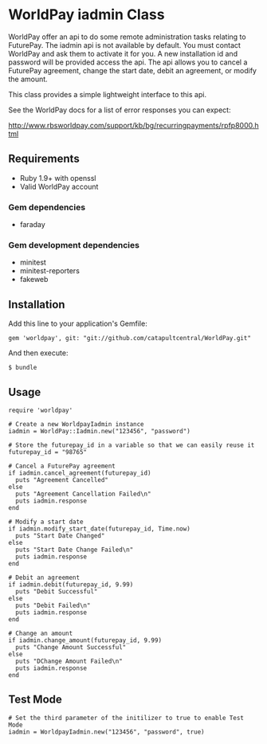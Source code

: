 WorldPay iadmin Class
=====================

WorldPay offer an api to do some remote administration tasks relating to FuturePay. The iadmin
api is not available by default. You must contact WorldPay and ask them to activate it for you. A
new installation id and password will be provided access the api. The api allows you to cancel a
FuturePay agreement, change the start date, debit an agreement, or modify the amount.

This class provides a simple lightweight interface to this api.

See the WorldPay docs for a list of error responses you can expect:

http://www.rbsworldpay.com/support/kb/bg/recurringpayments/rpfp8000.html

Requirements
------------

- Ruby 1.9+ with openssl
- Valid WorldPay account

### Gem dependencies

- faraday

### Gem development dependencies

- minitest
- minitest-reporters
- fakeweb

Installation
------------

Add this line to your application's Gemfile:

    gem 'worldpay', git: "git://github.com/catapultcentral/WorldPay.git"

And then execute:

    $ bundle

Usage
-----

	require 'worldpay'

	# Create a new WorldpayIadmin instance
	iadmin = WorldPay::Iadmin.new("123456", "password")
	
	# Store the futurepay_id in a variable so that we can easily reuse it
	futurepay_id = "98765"
	
	# Cancel a FuturePay agreement
	if iadmin.cancel_agreement(futurepay_id)
	  puts "Agreement Cancelled"
	else
	  puts "Agreement Cancellation Failed\n"
	  puts iadmin.response
	end
	
	# Modify a start date
	if iadmin.modify_start_date(futurepay_id, Time.now)
	  puts "Start Date Changed"
	else
	  puts "Start Date Change Failed\n"
	  puts iadmin.response
	end
	
	# Debit an agreement
	if iadmin.debit(futurepay_id, 9.99)
	  puts "Debit Successful"
	else
	  puts "Debit Failed\n"
	  puts iadmin.response
	end
	
	# Change an amount
	if iadmin.change_amount(futurepay_id, 9.99)
	  puts "Change Amount Successful"
	else
      puts "DChange Amount Failed\n"
      puts iadmin.response
    end

Test Mode
---------

    # Set the third parameter of the initilizer to true to enable Test Mode
    iadmin = WorldpayIadmin.new("123456", "password", true)


